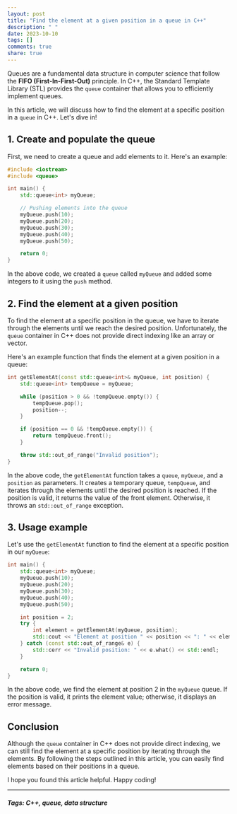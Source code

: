 ```yaml
---
layout: post
title: "Find the element at a given position in a queue in C++"
description: " "
date: 2023-10-10
tags: []
comments: true
share: true
---
```


Queues are a fundamental data structure in computer science that follow the **FIFO (First-In-First-Out)** principle. In C++, the Standard Template Library (STL) provides the `queue` container that allows you to efficiently implement queues.

In this article, we will discuss how to find the element at a specific position in a `queue` in C++. Let's dive in!

## 1. Create and populate the queue

First, we need to create a queue and add elements to it. Here's an example:

```cpp
#include <iostream>
#include <queue>

int main() {
    std::queue<int> myQueue;

    // Pushing elements into the queue
    myQueue.push(10);
    myQueue.push(20);
    myQueue.push(30);
    myQueue.push(40);
    myQueue.push(50);

    return 0;
}
```

In the above code, we created a `queue` called `myQueue` and added some integers to it using the `push` method.

## 2. Find the element at a given position

To find the element at a specific position in the queue, we have to iterate through the elements until we reach the desired position. Unfortunately, the `queue` container in C++ does not provide direct indexing like an array or vector.

Here's an example function that finds the element at a given position in a queue:

```cpp
int getElementAt(const std::queue<int>& myQueue, int position) {
    std::queue<int> tempQueue = myQueue;

    while (position > 0 && !tempQueue.empty()) {
        tempQueue.pop();
        position--;
    }

    if (position == 0 && !tempQueue.empty()) {
        return tempQueue.front();
    }

    throw std::out_of_range("Invalid position");
}
```

In the above code, the `getElementAt` function takes a `queue`, `myQueue`, and a `position` as parameters. It creates a temporary queue, `tempQueue`, and iterates through the elements until the desired position is reached. If the position is valid, it returns the value of the front element. Otherwise, it throws an `std::out_of_range` exception.

## 3. Usage example

Let's use the `getElementAt` function to find the element at a specific position in our `myQueue`:

```cpp
int main() {
    std::queue<int> myQueue;
    myQueue.push(10);
    myQueue.push(20);
    myQueue.push(30);
    myQueue.push(40);
    myQueue.push(50);

    int position = 2;
    try {
        int element = getElementAt(myQueue, position);
        std::cout << "Element at position " << position << ": " << element << std::endl;
    } catch (const std::out_of_range& e) {
        std::cerr << "Invalid position: " << e.what() << std::endl;
    }

    return 0;
}
```

In the above code, we find the element at position 2 in the `myQueue` queue. If the position is valid, it prints the element value; otherwise, it displays an error message.

## Conclusion

Although the `queue` container in C++ does not provide direct indexing, we can still find the element at a specific position by iterating through the elements. By following the steps outlined in this article, you can easily find elements based on their positions in a queue.

I hope you found this article helpful. Happy coding!

--------------
##### Tags: C++, queue, data structure